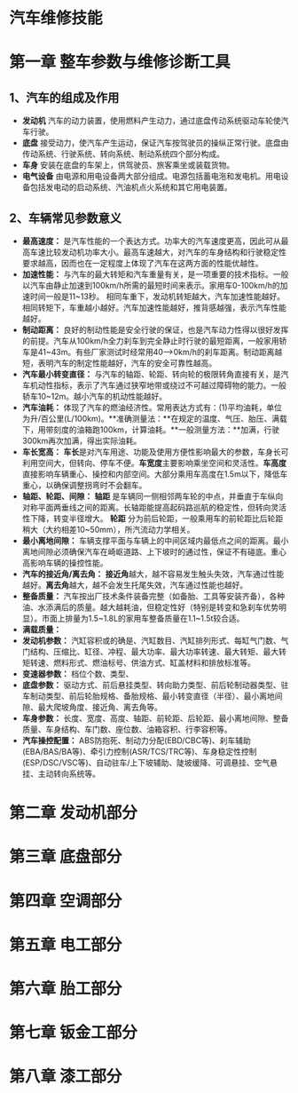 # 汽车维修技能
# 第一章 整车参数与维修诊断工具

## 1、汽车的组成及作用

* **发动机** 汽车的动力装置，使用燃料产生动力，通过底盘传动系统驱动车轮使汽车行驶。
* **底盘** 接受动力，使汽车产生运动，保证汽车按驾驶员的操纵正常行驶。底盘由传动系统、行驶系统、转向系统、制动系统四个部分构成。
* **车身** 安装在底盘的车架上，供驾驶员、旅客乘坐或装载货物。
* **电气设备** 由电源和用电设备两大部分组成。电源包括蓄电沲和发电机。用电设备包括发电动的启动系统、汽油机点火系统和其它用电装置。

## 2、车辆常见参数意义

* **最高速度：** 是汽车性能的一个表达方式。功率大的汽车速度更高，因此可从最高车速比较发动机功率大小。最高车速越大，对汽车的车身结构和行驶稳定性要求越高，因而也在一定程度上体现了汽车在这两方面的性能优越性。
* **加速性能：** 与汽车的最大转矩和汽车重量有关，是一项重要的技术指标。一般以汽车由静止加速到100km/h所需的最短时间来表示。家用车0-100km/h的加速时间一般是11~13秒。 相同车重下，发动机转矩越大，汽车加速性能越好。相同转矩下，车重越小越好。汽车加速性能越好，推背感越强，表示汽车性能越好。
* **制动距离：** 良好的制动性能是安全行驶的保证，也是汽车动力性得以很好发挥的前提。汽车从100km/h全力刹车到完全静止时行驶的最短距离，一般家用轿车是41~43m。有些厂家测试时经常用40-->0km/h的刹车距离。制动距离越短，表明汽车的制定性能越好，汽车的安全可靠性越高。
* **汽车最小转变直径：** 与汽车的轴距、轮距、转向轮的极限转角直接有关，是汽车机动性指标，表示了汽车通过狭窄地带或绕过不可越过障碍物的能力。一般轿车10~12m。越小汽车的机动性能越好。
* **汽车油耗：** 体现了汽车的燃油经济性。常用表达方式有：(1)平均油耗，单位为升/百公里(L/100km)。**准确测量法：**在规定的温度、气压、胎压、满载下，用带刻度的油箱跑100km，计算油耗。**一般测量方法：**加满，行驶300km再次加满，得出实际油耗。
* **车长宽高：** **车长**是对汽车用途、功能及使用方便性影响最大的参数，车身长可利用空间大，但转向、停车不便。**车宽度**主要影响乘坐空间和灵活性。**车高度**直接影响车辆重心、操控和内部空间。大部分乘用车高度在1.5m以下，降低车重心，以确保调整拐弯时不会翻车。
* **轴距、轮距、间隙：**  **轴距** 是车辆同一侧相邻两车轮的中点，并垂直于车纵向对称平面两垂线之间的距离。长轴距能提高起码路巡航的稳定性，但转向灵活性下降，转变半径增大。  **轮距**  分为前后轮距，一般乘用车的前轮距比后轮距稍大（大约相差10~50mm），所汽流动力学相关。
* **最小离地间隙：** 车辆支撑平面与车辆上的中间区域内最低点之间的距离。最小离地间隙必须确保汽车在崎岖道路、上下坡时的通过性，保证不有碰底。重心高影响车辆的操控性能。
* **汽车的接近角/离去角：**  **接近角**越大，越不容易发生触头失效，汽车通过性能越好。**离去角**越大，越不会发生托尾失效，汽车通过性能也越好。
* **整备质量：** 汽车按出厂技术条件装备完整（如备胎、工具等安装齐备），各种油、水添满后的质量。越大越耗油，但稳定性好（特别是转变和急刹车优势明显）。市面上排量为1.5~1.8L的家用车整备质量在1.1~1.5t较合适。
* **满载质量：**  
* **发动机参数：** 汽缸容积或的确是、汽缸数目、汽缸排列形式、每缸气门数、气门结构、压缩比、缸径、冲程、最大功率、最大功率转速、最大转矩、最大转矩转速、燃料形式、燃油标号、供油方式、缸盖材料和排放标准等。
* **变速器参数：** 档位个数、类型、
* **底盘参数：** 驱动方式、前后悬挂类型、转向助力类型、前后轮制动器类型、驻车制动类型、前后轮胎规格、备胎规格、最小转变直径（半径）、最小离地间隙、最大爬坡角度、接近角、离去角等。
* **车身参数：** 长度、宽度、高度、轴距、前轮距、后轮距、最小离地间隙、整备质量、车身结构、车门数、座位数、油箱容积、行李容积等。
* **汽车操控配置：** ABS防抱死、制动力分配(EBD/CBC等)、刹车辅助(EBA/BAS/BA等)、牵引力控制(ASR/TCS/TRC等)、车身稳定性控制(ESP/DSC/VSC等)、自动驻车/上下坡辅助、陡坡缓降、可调悬挂、空气悬挂、主动转向系统等。

# 第二章 发动机部分


# 第三章 底盘部分
# 第四章 空调部分
# 第五章 电工部分
# 第六章 胎工部分
# 第七章 钣金工部分
# 第八章 漆工部分
